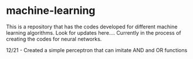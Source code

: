 # machine-learning

This is a repository that has the codes developed for different machine learning algorithms. Look for updates here.... Currently in the process of creating the codes for neural networks.

12/21 - Created a simple perceptron that can imitate AND and OR functions
